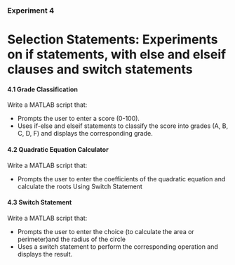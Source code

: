 ### Experiment 4
# Selection Statements: Experiments on if statements, with else and elseif clauses and switch statements

#### 4.1 Grade Classification
Write a MATLAB script that:
- Prompts the user to enter a score (0-100).
- Uses if-else and elseif statements to classify the score into grades (A, B, C, D, F) and displays the corresponding grade.

 #### 4.2 Quadratic Equation Calculator
 Write a MATLAB script that:
 - Prompts the user to enter the coefficients of the quadratic equation and calculate the roots Using Switch Statement

####  4.3 Switch Statement
Write a MATLAB script that:
- Prompts the user to enter the choice (to calculate the area or perimeter)and the radius of the circle
- Uses a switch statement to perform the corresponding operation and displays the result.
